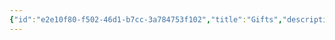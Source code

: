 ```yaml
---
{"id":"e2e10f80-f502-46d1-b7cc-3a784753f102","title":"Gifts","description":"Overview of Gifts tag.","publish":true,"date_created":"Thursday, April 11th 2024, 5:55:40 pm","date_modified":"Friday, October 4th 2024, 12:25:15 am","editing_lock":true,"live_preview":true,"cssclasses":["mado-heading"],"path":"tags/Gifts.md","permalink":"/tags/gifts/","PassFrontmatter":true}
---
```


